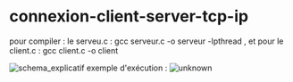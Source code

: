 # connexion-client-server-tcp-ip
pour compiler :
le serveu.c : gcc serveur.c -o serveur -lpthread , et pour 
le client.c : gcc client.c -o client

![schema_explicatif](https://user-images.githubusercontent.com/73532355/147503297-4a0690a6-7fb6-4a2f-81df-aede87d60e4e.png)
exemple d'exécution :
![unknown](https://user-images.githubusercontent.com/73532355/147503357-4af6b185-c491-4576-8e6b-b007e2ff264b.png)
